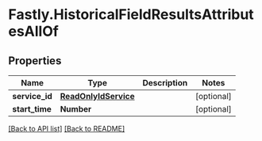 # Fastly.HistoricalFieldResultsAttributesAllOf

## Properties

Name | Type | Description | Notes
------------ | ------------- | ------------- | -------------
**service_id** | [**ReadOnlyIdService**](ReadOnlyIdService.md) |  | [optional] 
**start_time** | **Number** |  | [optional] 


[[Back to API list]](../../README.md#endpoints) [[Back to README]](../../README.md)
